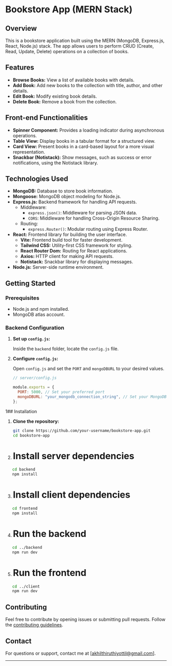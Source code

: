 # Bookstore App (MERN Stack)

## Overview

This is a bookstore application built using the MERN (MongoDB, Express.js, React, Node.js) stack. The app allows users to perform CRUD (Create, Read, Update, Delete) operations on a collection of books.

## Features

- **Browse Books:** View a list of available books with details.
- **Add Book:** Add new books to the collection with title, author, and other details.
- **Edit Book:** Modify existing book details.
- **Delete Book:** Remove a book from the collection.

## Front-end Functionalities

- **Spinner Component:** Provides a loading indicator during asynchronous operations.
- **Table View:** Display books in a tabular format for a structured view.
- **Card View:** Present books in a card-based layout for a more visual representation.
- **Snackbar (Notistack):** Show messages, such as success or error notifications, using the Notistack library.

## Technologies Used

- **MongoDB:** Database to store book information.
- **Mongoose:** MongoDB object modeling for Node.js.
- **Express.js:** Backend framework for handling API requests.
  - Middleware:
    - `express.json()`: Middleware for parsing JSON data.
    - `CORS`: Middleware for handling Cross-Origin Resource Sharing.
  - Routing:
    - `express.Router()`: Modular routing using Express Router.
- **React:** Frontend library for building the user interface.
  - **Vite:** Frontend build tool for faster development.
  - **Tailwind CSS:** Utility-first CSS framework for styling.
  - **React Router Dom:** Routing for React applications.
  - **Axios:** HTTP client for making API requests.
  - **Notistack:** Snackbar library for displaying messages.
- **Node.js:** Server-side runtime environment.

## Getting Started

### Prerequisites

- Node.js and npm installed.
- MongoDB atlas account.

### Backend Configuration

1. **Set up `config.js`:**

   Inside the `backend` folder, locate the `config.js` file.

2. **Configure `config.js`:**

   Open `config.js` and set the `PORT` and `mongoDBURL` to your desired values.

   ```javascript
   // server/config.js

   module.exports = {
     PORT: 5000, // Set your preferred port
     mongoDBURL: "your_mongodb_connection_string", // Set your MongoDB connection string
   };
   ```

1## Installation

1. **Clone the repository:**

   ```bash
   git clone https://github.com/your-username/bookstore-app.git
   cd bookstore-app
   ```

2. # Install server dependencies

```bash
   cd backend
   npm install
```

3. # Install client dependencies

```bash
   cd frontend
   npm install
```

4. # Run the backend

```bash
   cd ../backend
   npm run dev
```

5. # Run the frontend

```bash
   cd ../client
   npm run dev
```

## Contributing

Feel free to contribute by opening issues or submitting pull requests. Follow the [contributing guidelines](CONTRIBUTING.md).

## Contact

For questions or support, contact me at [akhilthiruthiyottil@gmail.com].

---
